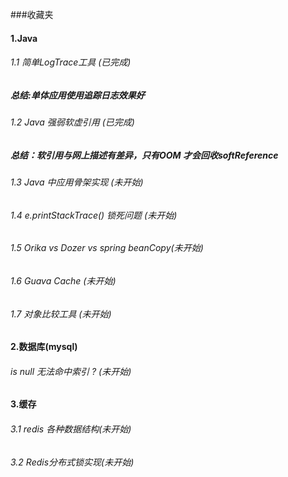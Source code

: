 ###收藏夹
#### 1.Java
###### 1.1 简单LogTrace工具 (已完成)
##### 总结:单体应用使用追踪日志效果好
###### 1.2 Java 强弱软虚引用 (已完成)
##### 总结：软引用与网上描述有差异，只有OOM 才会回收softReference
###### 1.3 Java 中应用骨架实现 (未开始)
###### 1.4 e.printStackTrace() 锁死问题 (未开始)
###### 1.5 Orika vs Dozer vs spring beanCopy(未开始)
###### 1.6 Guava Cache (未开始)
###### 1.7 对象比较工具 (未开始)  


#### 2.数据库(mysql)
###### is null 无法命中索引 ? (未开始)

#### 3.缓存
###### 3.1 redis 各种数据结构(未开始)
###### 3.2 Redis分布式锁实现(未开始)




